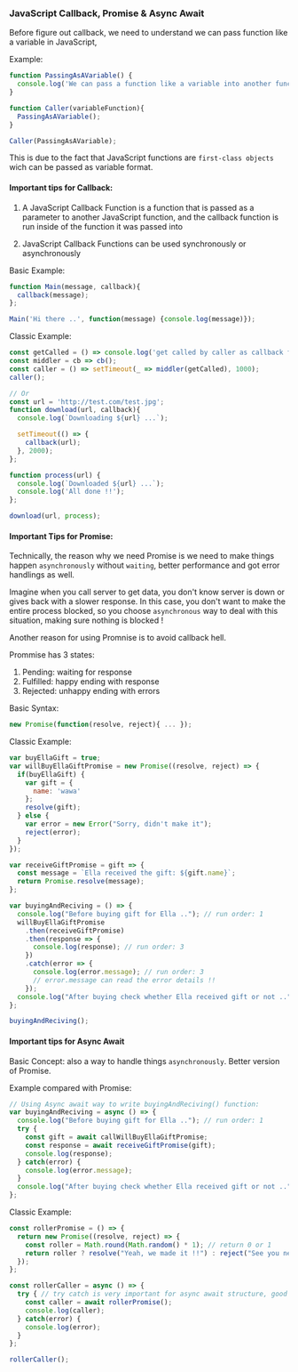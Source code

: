 ### JavaScript Callback, Promise & Async Await

Before figure out callback, we need to understand we can pass function like a variable in JavaScript,

Example:

``` js
function PassingAsAVariable() {
  console.log('We can pass a function like a variable into another function and then get called');
}

function Caller(variableFunction){
  PassingAsAVariable();
}

Caller(PassingAsAVariable);
```

This is due to the fact that JavaScript functions are `first-class objects` wich can be passed as variable format.


#### Important tips for Callback:

1. A JavaScript Callback Function is a function that is passed as a parameter to another JavaScript function, and the callback function is run inside of the function it was passed into

2. JavaScript Callback Functions can be used synchronously or asynchronously

Basic Example:

``` js
function Main(message, callback){
  callback(message);
};

Main('Hi there ..', function(message) {console.log(message)});
```

Classic Example:

``` js
const getCalled = () => console.log('get called by caller as callback function');
const middler = cb => cb();
const caller = () => setTimeout(_ => middler(getCalled), 1000);
caller();

// Or
const url = 'http://test.com/test.jpg';
function download(url, callback){
  console.log(`Downloading ${url} ...`);

  setTimeout(() => {
    callback(url);
  }, 2000);
};

function process(url) {
  console.log(`Downloaded ${url} ...`);
  console.log('All done !!');
};

download(url, process);
```


#### Important Tips for Promise:

Technically, the reason why we need Promise is we need to make things happen `asynchronously` without `waiting`, better performance and got error handlings as well.

Imagine when you call server to get data, you don't know server is down or gives back with a slower response. In this case, you don't want to make the entire process blocked, so you choose `asynchronous` way to deal with this situation, making sure nothing is blocked !

Another reason for using Promnise is to avoid callback hell.

Prommise has 3 states:

1. Pending: waiting for response
2. Fulfilled: happy ending with response
3. Rejected: unhappy ending with errors

Basic Syntax:

``` js
new Promise(function(resolve, reject){ ... });
```

Classic Example:

``` js
var buyEllaGift = true;
var willBuyEllaGiftPromise = new Promise((resolve, reject) => {
  if(buyEllaGift) {
    var gift = {
      name: 'wawa'
    };
    resolve(gift);
  } else {
    var error = new Error("Sorry, didn't make it");
    reject(error);
  }
});

var receiveGiftPromise = gift => {
  const message = `Ella received the gift: ${gift.name}`;
  return Promise.resolve(message);
};

var buyingAndReciving = () => {
  console.log("Before buying gift for Ella .."); // run order: 1
  willBuyEllaGiftPromise
    .then(receiveGiftPromise)
    .then(response => {
      console.log(response); // run order: 3
    })
    .catch(error => {
      console.log(error.message); // run order: 3
      // error.message can read the error details !!
    });
  console.log("After buying check whether Ella received gift or not .."); // run order: 2
};

buyingAndReciving();
```


#### Important tips for Async Await

Basic Concept: also a way to handle things `asynchronously`. Better version of Promise.

Example compared with Promise:

``` js
// Using Async await way to write buyingAndReciving() function:
var buyingAndReciving = async () => {
  console.log("Before buying gift for Ella .."); // run order: 1
  try {
    const gift = await callWillBuyEllaGiftPromise;
    const response = await receiveGiftPromise(gift);
    console.log(response);
  } catch(error) {
    console.log(error.message);
  }
  console.log("After buying check whether Ella received gift or not .."); // run order: 2
};
```

Classic Example:

``` js
const rollerPromise = () => {
  return new Promise((resolve, reject) => {
    const roller = Math.round(Math.random() * 1); // return 0 or 1
    return roller ? resolve("Yeah, we made it !!") : reject("See you next year ..");
  });
};

const rollerCaller = async () => {
  try { // try catch is very important for async await structure, good practice
    const caller = await rollerPromise();
    console.log(caller);
  } catch(error) {
    console.log(error);
  }
};

rollerCaller();
```